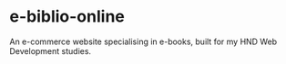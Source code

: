 # e-biblio-online
An e-commerce website specialising in e-books, built for my HND Web Development studies.
